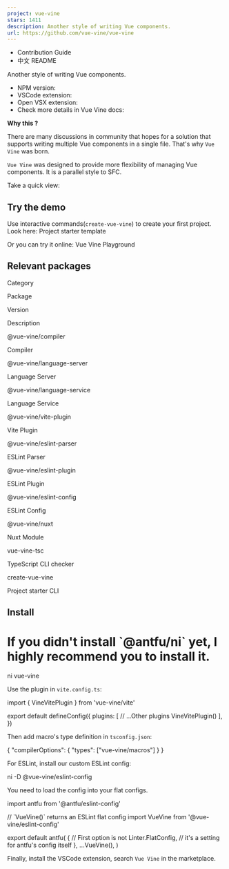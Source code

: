 ```yaml
---
project: vue-vine
stars: 1411
description: Another style of writing Vue components.
url: https://github.com/vue-vine/vue-vine
---
```


  
  

-   Contribution Guide
-   中文 README

Another style of writing Vue components.

-   NPM version:  
-   VSCode extension:  
-   Open VSX extension:  
-   Check more details in Vue Vine docs:  

**Why this ?**  

There are many discussions in community that hopes for a solution that supports writing multiple Vue components in a single file. That's why `Vue Vine` was born.

`Vue Vine` was designed to provide more flexibility of managing Vue components. It is a parallel style to SFC.

Take a quick view:

Try the demo
------------

Use interactive commands(`create-vue-vine`) to create your first project. Look here: Project starter template

Or you can try it online: Vue Vine Playground

Relevant packages
-----------------

Category

Package

Version

Description

@vue-vine/compiler

Compiler

@vue-vine/language-server

Language Server

@vue-vine/language-service

Language Service

@vue-vine/vite-plugin

Vite Plugin

@vue-vine/eslint-parser

ESLint Parser

@vue-vine/eslint-plugin

ESLint Plugin

@vue-vine/eslint-config

ESLint Config

@vue-vine/nuxt

Nuxt Module

vue-vine-tsc

TypeScript CLI checker

create-vue-vine

Project starter CLI

Install
-------

# If you didn't install \`@antfu/ni\` yet, I highly recommend you to install it.
ni vue-vine

Use the plugin in `vite.config.ts`:

import { VineVitePlugin } from 'vue-vine/vite'

export default defineConfig({
  plugins: \[
    // ...Other plugins
    VineVitePlugin()
  \],
})

Then add macro's type definition in `tsconfig.json`:

{
  "compilerOptions": {
    "types": \["vue-vine/macros"\]
  }
}

For ESLint, install our custom ESLint config:

ni -D @vue-vine/eslint-config

You need to load the config into your flat configs.

import antfu from '@antfu/eslint-config'

// \`VueVine()\` returns an ESLint flat config
import VueVine from '@vue-vine/eslint-config'

export default antfu(
  {
    // First option is not Linter.FlatConfig,
    // it's a setting for antfu's config itself
  },
  ...VueVine(),
)

Finally, install the VSCode extension, search `Vue Vine` in the marketplace.
